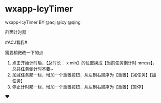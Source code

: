 # wxapp-IcyTimer
wxapp-IcyTimer BY @acj @icy @qing

群面计时器

#ACJ看我#

需要稍微改一下的点
1. 点击开始计时后，【总时长： x min】的位置换成【当前任务倒计时 mm:ss】，总共任务倒计时不要~
2. 加减任务那一栏，增加一个重置按钮，从左到右顺序为【重置】【减任务】【加任务】
3. 停止计时那一栏，增加一个重置按钮，从左到右顺序为【重置】【暂停】

❤

